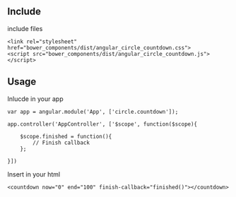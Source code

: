 ## Include
include files
```
<link rel="stylesheet" href="bower_components/dist/angular_circle_countdown.css">
<script src="bower_components/dist/angular_circle_countdown.js"></script>
```

## Usage

Inlucde in your app

```
var app = angular.module('App', ['circle.countdown']);

app.controller('AppController', ['$scope', function($scope){
  
    $scope.finished = function(){
        // Finish callback
    };
    
}])
```

Insert in your html

```
<countdown now="0" end="100" finish-callback="finished()"></countdown>
```

